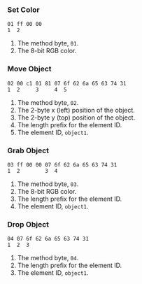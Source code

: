 ### Set Color

```
01 ff 00 00
1  2
```

1. The method byte, `01`.
2. The 8-bit RGB color.

### Move Object

```
02 00 c1 01 81 07 6f 62 6a 65 63 74 31
1  2     3     4  5
```

1. The method byte, `02`.
2. The 2-byte x (left) position of the object.
3. The 2-byte y (top) position of the object.
4. The length prefix for the element ID.
5. The element ID, `object1`.

### Grab Object

```
03 ff 00 00 07 6f 62 6a 65 63 74 31
1  2        3  4
```

1. The method byte, `03`.
2. The 8-bit RGB color.
3. The length prefix for the element ID.
4. The element ID, `object1`.

### Drop Object

```
04 07 6f 62 6a 65 63 74 31
1  2  3
```

1. The method byte, `04`.
2. The length prefix for the element ID.
3. The element ID, `object1`.
